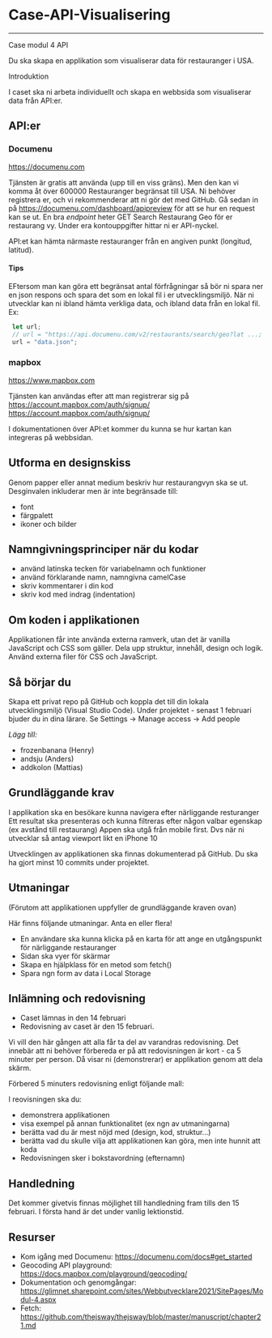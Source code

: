 # Case-API-Visualisering

***

Case modul 4 API

Du ska skapa en applikation som visualiserar data för restauranger i USA.

Introduktion

I caset ska ni arbeta individuellt och skapa en webbsida som visualiserar data från API:er. 

## API:er

### Documenu
https://documenu.com

Tjänsten är gratis att använda (upp till en viss gräns). Men den kan vi komma åt över 600000 Restauranger begränsat till USA. Ni behöver registrera er, och vi rekommenderar att ni gör det med GitHub.
Gå sedan in på https://documenu.com/dashboard/apipreview för att se hur en request kan se ut. En bra *endpoint*  heter GET Search Restaurang Geo för er restaurang vy.
Under era kontouppgifter hittar ni er API-nyckel.

API:et kan hämta närmaste restauranger från en angiven punkt (longitud, latitud).

#### Tips
EFtersom man kan göra ett begränsat antal förfrågningar så bör ni spara ner en json respons och spara det som en lokal fil i er utvecklingsmiljö. När ni utvecklar kan ni ibland hämta verkliga data, och ibland data från en lokal fil. Ex:

```javascript
 let url; 
 // url = "https://api.documenu.com/v2/restaurants/search/geo?lat ...;
 url = "data.json";
```

### mapbox
https://www.mapbox.com

Tjänsten kan användas efter att man registrerar sig på https://account.mapbox.com/auth/signup/
https://account.mapbox.com/auth/signup/

I dokumentationen över API:et kommer du kunna se hur kartan kan integreras på webbsidan.


## Utforma en designskiss
Genom papper eller annat medium beskriv hur restaurangvyn ska se ut. Desginvalen inkluderar men är inte begränsade till:
- font
- färgpalett
- ikoner och bilder

## Namngivningsprinciper när du kodar
- använd latinska tecken för variabelnamn och funktioner
- använd förklarande namn, namngivna camelCase
- skriv kommentarer i din kod
- skriv kod med indrag (indentation)

## Om koden i applikationen 
Applikationen får inte använda externa ramverk, utan det är vanilla JavaScript och CSS som gäller.
Dela upp struktur, innehåll, design och logik. Använd externa filer för CSS och JavaScript.


## Så börjar du
Skapa ett privat repo på GitHub och koppla det till din lokala utvecklingsmiljö (Visual Studio Code). Under projektet - senast 1 februari bjuder du in dina lärare. Se Settings -> Manage access -> Add people

*Lägg till:*

- frozenbanana (Henry)
- andsju (Anders)
- addkolon (Mattias)


## Grundläggande krav
I applikation ska en besökare kunna navigera efter närliggande resturanger 
Ett resultat ska presenteras och kunna filtreras efter någon valbar egenskap (ex avstånd till restaurang)
Appen ska utgå från mobile first. Dvs när ni utvecklar så antag viewport likt en iPhone 10

Utvecklingen av applikationen ska finnas dokumenterad på GitHub. Du ska ha gjort minst 10 commits under projektet.


## Utmaningar
(Förutom att applikationen uppfyller de grundläggande kraven ovan)

Här finns följande utmaningar. Anta en eller flera!

- En användare ska kunna klicka på en karta för att ange en utgångspunkt för närliggande restauranger 
- Sidan ska vyer för skärmar
- Skapa en hjälpklass för en metod som fetch()
- Spara ngn form av data i Local Storage


## Inlämning och redovisning
- Caset lämnas in den 14 februari
- Redovisning av caset är den 15 februari.

Vi vill den här gången att alla får ta del av varandras redovisning. Det innebär att ni behöver förbereda er på att redovisningen är kort - ca 5 minuter per person. Då visar ni (demonstrerar) er applikation genom att dela skärm. 

Förbered 5 minuters redovisning enligt följande mall:

I reovisningen ska du:
- demonstrera applikationen
- visa exempel på annan funktionalitet (ex ngn av utmaningarna)
- berätta vad du är mest nöjd med (design, kod, struktur...)
- berätta vad du skulle vilja att applikationen kan göra, men inte hunnit att koda
- Redovisningen sker i bokstavordning (efternamn)

## Handledning
Det kommer givetvis finnas möjlighet till handledning fram tills den 15 februari. I första hand är det under vanlig lektionstid.

## Resurser
- Kom igång med Documenu: https://documenu.com/docs#get_started
- Geocoding API playground: https://docs.mapbox.com/playground/geocoding/
- Dokumentation och genomgångar: https://glimnet.sharepoint.com/sites/Webbutvecklare2021/SitePages/Modul-4.aspx
- Fetch: https://github.com/thejsway/thejsway/blob/master/manuscript/chapter21.md
